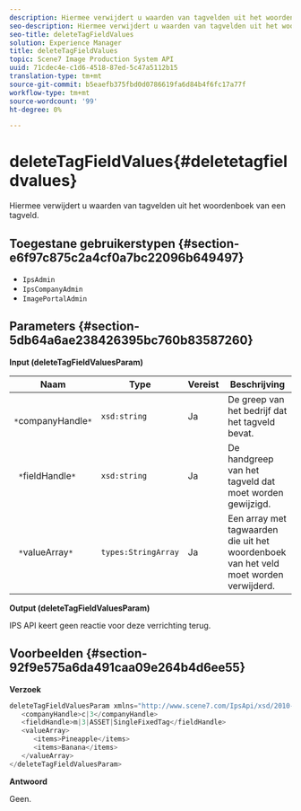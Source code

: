 ```yaml
---
description: Hiermee verwijdert u waarden van tagvelden uit het woordenboek van een tagveld.
seo-description: Hiermee verwijdert u waarden van tagvelden uit het woordenboek van een tagveld.
seo-title: deleteTagFieldValues
solution: Experience Manager
title: deleteTagFieldValues
topic: Scene7 Image Production System API
uuid: 71cdec4e-c1d6-4518-87ed-5c47a5112b15
translation-type: tm+mt
source-git-commit: b5eaefb375fbd0d0786619fa6d84b4f6fc17a77f
workflow-type: tm+mt
source-wordcount: '99'
ht-degree: 0%

---
```



# deleteTagFieldValues{#deletetagfieldvalues}

Hiermee verwijdert u waarden van tagvelden uit het woordenboek van een tagveld.

## Toegestane gebruikerstypen {#section-e6f97c875c2a4cf0a7bc22096b649497}

* `IpsAdmin`
* `IpsCompanyAdmin`
* `ImagePortalAdmin`

## Parameters {#section-5db64a6ae238426395bc760b83587260}

**Input (deleteTagFieldValuesParam)**

| Naam | Type | Vereist | Beschrijving |
|---|---|---|---|
| ` *`companyHandle`*` | `xsd:string` | Ja | De greep van het bedrijf dat het tagveld bevat. |
| ` *`fieldHandle`*` | `xsd:string` | Ja | De handgreep van het tagveld dat moet worden gewijzigd. |
| ` *`valueArray`*` | `types:StringArray` | Ja | Een array met tagwaarden die uit het woordenboek van het veld moet worden verwijderd. |

**Output (deleteTagFieldValuesParam)**

IPS API keert geen reactie voor deze verrichting terug.

## Voorbeelden {#section-92f9e575a6da491caa09e264b4d6ee55}

**Verzoek**

```java
deleteTagFieldValuesParam xmlns="http://www.scene7.com/IpsApi/xsd/2010-01-31">
   <companyHandle>c|3</companyHandle>
   <fieldHandle>m|3|ASSET|SingleFixedTag</fieldHandle>
   <valueArray>
      <items>Pineapple</items>
      <items>Banana</items>
   </valueArray>
</deleteTagFieldValuesParam>
```

**Antwoord**

Geen.
